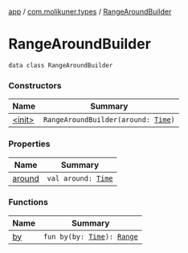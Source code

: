[app](../../index.md) / [com.molikuner.types](../index.md) / [RangeAroundBuilder](./index.md)

# RangeAroundBuilder

`data class RangeAroundBuilder`

### Constructors

| Name | Summary |
|---|---|
| [&lt;init&gt;](-init-.md) | `RangeAroundBuilder(around: `[`Time`](../-time/index.md)`)` |

### Properties

| Name | Summary |
|---|---|
| [around](around.md) | `val around: `[`Time`](../-time/index.md) |

### Functions

| Name | Summary |
|---|---|
| [by](by.md) | `fun by(by: `[`Time`](../-time/index.md)`): `[`Range`](../-range/index.md) |

